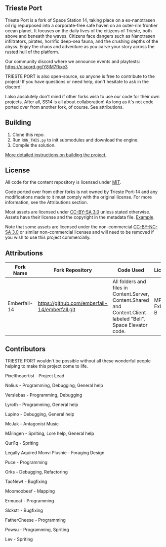 
## Trieste Port

Trieste Port is a fork of Space Station 14, taking place on a ex-nanotrasen oil rig repurposed into a corporate-free safe haven on an outer-rim frontier ocean planet. It focuses on the daily lives of the citizens of Trieste, both above and beneath the waves. Citizens face dangers such as Nanotrasen infiltrators, pirates, horrific deep-sea fauna, and the crushing depths of the abyss. Enjoy the chaos and adventure as you carve your story across the rusted hull of the platform.

Our community discord where we announce events and playtests: https://discord.gg/Y8jM7fkxe3

TRIESTE PORT is also open-source, so anyone is free to contribute to the project! If you have questions or need help, don't hesitate to ask in the discord!

I also absolutely don't mind if other forks wish to use our code for their own projects. After all, SS14 is all about collaboration! As long as it's not code ported over from another fork, of course. See attributions.

## Building

1. Clone this repo.
2. Run `RUN_THIS.py` to init submodules and download the engine.
3. Compile the solution.

[More detailed instructions on building the project.](https://docs.spacestation14.com/en/general-development/setup.html)

## License

All code for the content repository is licensed under [MIT](https://github.com/space-wizards/space-station-14/blob/master/LICENSE.TXT).

Code ported over from other forks is not owned by Trieste Port-14 and any modifications made to it must comply with the original license. For more information, see the Attributions section.

Most assets are licensed under [CC-BY-SA 3.0](https://creativecommons.org/licenses/by-sa/3.0/) unless stated otherwise. Assets have their license and the copyright in the metadata file. [Example](https://github.com/space-wizards/space-station-14/blob/master/Resources/Textures/Objects/Tools/crowbar.rsi/meta.json).

Note that some assets are licensed under the non-commercial [CC-BY-NC-SA 3.0](https://creativecommons.org/licenses/by-nc-sa/3.0/) or similar non-commercial licenses and will need to be removed if you wish to use this project commercially.

## Attributions

| Fork Name | Fork Repository | Code Used | Licence |
| ------------- | ------------- | ------- | ------- |
| Emberfall-14 | https://github.com/emberfall-14/emberfall.git | All folders and files in Content.Server, Content.Shared and Content.Client labeled "Bell". Space Elevator code. | MPL2 Exhibit B |


## Contributors

TRIESTE PORT wouldn't be possible without all these wonderful people helping to make this project come to life.

Pixeltheaertist - Project Lead

Nolius - Programming, Debugging, General help

Verslebas - Programming, Debugging

Lyroth - Programming, General help

Lupino - Debugging, General help

McJak - Antagonist Music

Målingen - Spriting, Lore help, General help

Quri1q - Spriting

Legally Aquired Monvi Plushie - Foraging Design

Puce - Programming

Orks - Debugging, Refactoring

TaoNewt - Bugfixing

Moomoobeef - Mapping

Ermucat - Programming

Slckstr - Bugfixing

FatherCheese - Programming

Powsu - Programming, Spriting

Lev - Spriting 
